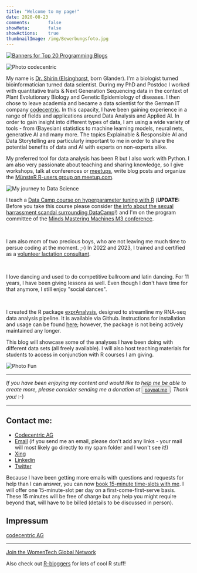 ```yaml
---
title: "Welcome to my page!"
date: 2020-08-23
comments:       false
showMeta:       false
showActions:    true
thumbnailImage: /img/Bewerbungsfoto.jpg
---
```


<a href="https://promocode.com.ph/toplists/top-20-programming-blogs/" title="Banners for Top 20 Programming Blogs"><img src="https://promocode.com.ph/wp-content/uploads/2019/03/340x240-3.png" alt="Banners for Top 20 Programming Blogs"></a>

![Photo codecentric](/img/Shirin_Münster_g.png)

My name is [Dr. Shirin (Elsinghorst](https://bit.ly/m/shirin_elsinghorst), born Glander). I'm a biologist turned bioinformatician turned data scientist. During my PhD and Postdoc I worked with quantitative traits & Next Generation Sequencing data in the context of Plant Evolutionary Biology and Genetic Epidemiology of diseases. I then chose to leave academia and became a data scientist for the German IT company [codecentric](https://www.codecentric.de/standorte/muenster/muenster-team). In this capacity, I have been gaining experience in a range of fields and applications around Data Analysis and Applied AI. In order to gain insight into different types of data, I am using a wide variety of tools - from (Bayesian) statistics to machine learning models, neural nets, generative AI and many more. The topics Explainable & Responsible AI and Data Storytelling are particularly important to me in order to share the potential benefits of data and AI with experts on non-experts alike.

My preferred tool for data analysis has been R but I also work with Python. I am also very passionate about teaching and sharing knowledge, so I give workshops, talk at conferences or [meetups](https://youtu.be/81UqFUk5B9I), write blog posts and organize the [MünsteR R-users group on meetup.com](https://shiring.github.io/r_users_group/2017/05/20/muenster_r_user_group).

![My journey to Data Science](https://shiring.github.io/netlify_images/my_story_wml3zm.png)

I teach a [Data Camp course on hyperparameter tuning with R](https://www.datacamp.com/courses/hyperparameter-tuning-in-r) (**UPDATE:** Before you take this course please consider [the info about the sexual harrassment scandal surrounding DataCamp](https://shirinsplayground.netlify.com/2019/04/consider_data_camp)!) and I'm on the program committee of the [Minds Mastering Machines M3 conference](https://m3-konferenz.de/programmkomitee.php).

<br>

I am also mom of two precious boys, who are not leaving me much time to persue coding at the moment. ;-) In 2022 and 2023, I trained and certified as a [volunteer lactation consultant](https://shirinsplayground.netlify.app/page/stibe/).

<br>

I love dancing and used to do competitive ballroom and latin dancing. For 11 years, I have been giving lessons as well. Even though I don't have time for that anymore, I still enjoy "social dances".

<br>

I created the R package [exprAnalysis](https://github.com/ShirinG/exprAnalysis), designed to streamline my RNA-seq data analysis pipeline. It is available via Github. Instructions for installation and usage can be found [here](https://shiring.github.io/rna-seq/microarray/2016/09/28/exprAnalysis); however, the package is not being actively maintained any longer.

This blog will showcase some of the analyses I have been doing with different data sets (all freely available). I will also host teaching materials for students to access in conjunction with R courses I am giving.

![Photo Fun](/img/codecentric_2022_Shirin_Elsinghorst_-3429.jpg)

---

*If you have been enjoying my content and would like to help me be able to create more, please consider sending me a donation at <button>[paypal.me](https://paypal.me/ShirinGlander)</button>. Thank you!* :-)

---

## Contact me:

- [Codecentric AG](https://www.codecentric.de/team/shirin-glander/)
- [Email](mailto:shirin.glander@gmail.com) (if you send me an email, please don't add any links - your mail will most likely go directly to my spam folder and I won't see it!)
- [Xing](http://www.xing.com/profile/Shirin_Glander)
- [Linkedin](https://www.linkedin.com/in/shirin-e-01120881/)
- [Twitter](http://twitter.com/ShirinGlander)

Because I have been getting more emails with questions and requests for help than I can answer, you can now [book 15-minute time-slots with me](/page/bookme/). I will offer one 15-minute-slot per day on a first-come-first-serve basis. These 15 minutes will be free of charge but any help you might require beyond that, will have to be billed (details to be discussed in person).

## Impressum

[codecentric AG](https://www.codecentric.de/impressum)

---

[Join the WomenTech Global Network](https://www.womentech.net/about/womentech-membership?join=ODMzOQ==)

Also check out [R-bloggers](http://www.R-bloggers.com) for lots of cool R stuff!

